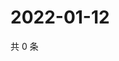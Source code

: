# 2022-01-12

共 0 条

<!-- BEGIN WEIBO -->
<!-- 最后更新时间 Wed Jan 12 2022 21:19:19 GMT+0800 (China Standard Time) -->

<!-- END WEIBO -->
